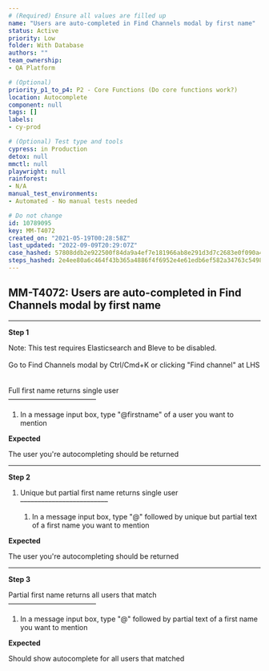 ```yaml
---
# (Required) Ensure all values are filled up
name: "Users are auto-completed in Find Channels modal by first name"
status: Active
priority: Low
folder: With Database
authors: ""
team_ownership: 
- QA Platform

# (Optional)
priority_p1_to_p4: P2 - Core Functions (Do core functions work?)
location: Autocomplete
component: null
tags: []
labels: 
- cy-prod

# (Optional) Test type and tools
cypress: in Production
detox: null
mmctl: null
playwright: null
rainforest: 
- N/A
manual_test_environments: 
- Automated - No manual tests needed

# Do not change
id: 10789095
key: MM-T4072
created_on: "2021-05-19T00:28:58Z"
last_updated: "2022-09-09T20:29:07Z"
case_hashed: 57808ddb2e922500f84da9a4ef7e181966ab8e291d3d7c2683e0f090a42403b18cd4f1bb602b89cdd8e0b735aa71d5e6
steps_hashed: 2e4ee80a6c464f43b365a4886f4f6952e4e61edb6ef582a34763c54980b723649b666daac1fe51f03eb97020bfd29eb6
---
```


<!-- (Auto-generated) Based on frontmatter's "key" and "name" -->

## MM-T4072: Users are auto-completed in Find Channels modal by first name

---

**Step 1**

Note: This test requires Elasticsearch and Bleve to be disabled.\
\
Go to Find Channels modal by Ctrl/Cmd+K or clicking "Find channel" at LHS\
\
\
Full first name returns single user\
–––––––––––––––––––––––––

1. In a message input box, type "@firstname" of a user you want to mention

**Expected**

The user you're autocompleting should be returned

---

**Step 2**

1. Unique but partial first name returns single user\
   –––––––––––––––––––––––––

   1. In a message input box, type "@" followed by unique but partial text of a first name you want to mention

**Expected**

The user you're autocompleting should be returned

---

**Step 3**

Partial first name returns all users that match\
–––––––––––––––––––––––––

1. In a message input box, type "@" followed by partial text of a first name you want to mention

**Expected**

Should show autocomplete for all users that matched
